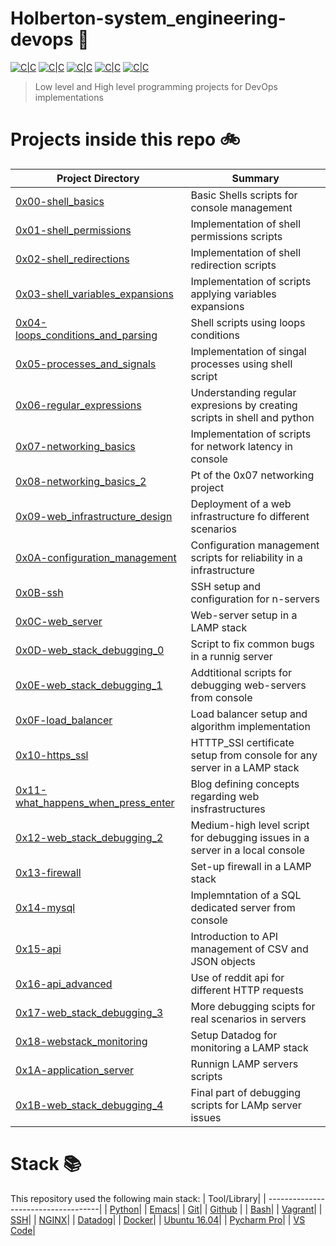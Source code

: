 
# Holberton-system_engineering-devops :wrench:

[![C|C](https://img.shields.io/badge/Shell-60.9%25-bgreen.svg)](https://sourcerer.io/edward0rtiz) [![C|C](https://img.shields.io/badge/Python-23.4%25-blue.svg)](https://sourcerer.io/edward0rtiz)    [![C|C](https://img.shields.io/badge/Puppet-10.5%25-lightgrey.svg)](https://sourcerer.io/edward0rtiz) [![C|C](https://img.shields.io/badge/C-2.6%25-orange.svg)](https://sourcerer.io/edward0rtiz) [![C|C](https://img.shields.io/badge/Ruby-2.6%25-red.svg)](https://sourcerer.io/edward0rtiz)

> Low level and High level programming projects for DevOps implementations

# Projects inside this repo :bike:

| Project Directory| Summary |
| ------------------------------------|----| 
| [0x00-shell_basics](https://github.com/edward0rtiz/holberton-system_engineering-devops/tree/master/0x00-shell_basics)| Basic Shells scripts for console management| 
| [0x01-shell_permissions](https://github.com/edward0rtiz/holberton-system_engineering-devops/tree/master/0x01-shell_permissions)| Implementation of shell permissions scripts|
| [0x02-shell_redirections](https://github.com/edward0rtiz/holberton-system_engineering-devops/tree/master/0x02-shell_redirections)| Implementation of shell redirection scripts|
| [0x03-shell_variables_expansions](https://github.com/edward0rtiz/holberton-system_engineering-devops/tree/master/0x03-shell_variables_expansions)| Implementation of scripts applying variables expansions|
| [0x04-loops_conditions_and_parsing](https://github.com/edward0rtiz/holberton-system_engineering-devops/tree/master/0x04-loops_conditions_and_parsing)| Shell scripts using loops conditions|
| [0x05-processes_and_signals](https://github.com/edward0rtiz/holberton-system_engineering-devops/tree/master/0x05-processes_and_signals)| Implementation of singal processes using shell script|
| [0x06-regular_expressions](https://github.com/edward0rtiz/holberton-system_engineering-devops/tree/master/0x06-regular_expressions)| Understanding regular expresions by creating scripts in shell and python|
| [0x07-networking_basics](https://github.com/edward0rtiz/holberton-system_engineering-devops/tree/master/0x07-networking_basics)| Implementation of scripts for network latency in console|
| [0x08-networking_basics_2](https://github.com/edward0rtiz/holberton-system_engineering-devops/tree/master/0x08-networking_basics_2)| Pt of the 0x07 networking project|
| [0x09-web_infrastructure_design](https://github.com/edward0rtiz/holberton-system_engineering-devops/tree/master/0x09-web_infrastructure_design)| Deployment of a web infrastructure fo different scenarios|
| [0x0A-configuration_management](https://github.com/edward0rtiz/holberton-system_engineering-devops/tree/master/0x0A-configuration_management)| Configuration management scripts for reliability in a infrastructure|
| [0x0B-ssh](https://github.com/edward0rtiz/holberton-system_engineering-devops/tree/master/0x0B-ssh)| SSH setup and configuration for n-servers|
| [0x0C-web_server](https://github.com/edward0rtiz/holberton-system_engineering-devops/tree/master/0x0C-web_server)| Web-server setup in a LAMP stack|
| [0x0D-web_stack_debugging_0](https://github.com/edward0rtiz/holberton-system_engineering-devops/tree/master/0x0D-web_stack_debugging_0)| Script to fix common bugs in a runnig server|
| [0x0E-web_stack_debugging_1](https://github.com/edward0rtiz/holberton-system_engineering-devops/tree/master/0x0E-web_stack_debugging_1)| Addtitional scripts for debugging web-servers from console|
| [0x0F-load_balancer](https://github.com/edward0rtiz/holberton-system_engineering-devops/tree/master/0x0F-load_balancer)| Load balancer setup and algorithm implementation|
| [0x10-https_ssl](https://github.com/edward0rtiz/holberton-system_engineering-devops/tree/master/0x10-https_ssl)| HTTTP_SSl certificate setup from console for any server in a LAMP stack|
| [0x11-what_happens_when_press_enter](https://github.com/edward0rtiz/holberton-system_engineering-devops/tree/master/0x11-what_happens_when_your_type_holbertonschool_comin_your_browser_and_press_enter)| Blog defining concepts regarding web insfrastructures |
| [0x12-web_stack_debugging_2](https://github.com/edward0rtiz/holberton-system_engineering-devops/tree/master/0x12-web_stack_debugging_2)| Medium-high level script for debugging issues in a server in a local console|
| [0x13-firewall](https://github.com/edward0rtiz/holberton-system_engineering-devops/tree/master/0x13-firewall)| Set-up firewall in a LAMP stack|
| [0x14-mysql](https://github.com/edward0rtiz/holberton-system_engineering-devops/tree/master/0x14-mysql)| Implemntation of a SQL dedicated server from console|
| [0x15-api](https://github.com/edward0rtiz/holberton-system_engineering-devops/tree/master/0x15-api)| Introduction to API management of CSV and JSON objects|
| [0x16-api_advanced](https://github.com/edward0rtiz/holberton-system_engineering-devops/tree/master/0x16-api_advanced)| Use of reddit api for different HTTP requests|
| [0x17-web_stack_debugging_3](https://github.com/edward0rtiz/holberton-system_engineering-devops/tree/master/0x17-web_stack_debugging_3)| More debugging scipts for real scenarios in servers|
| [0x18-webstack_monitoring](https://github.com/edward0rtiz/holberton-system_engineering-devops/tree/master/0x18-webstack_monitoring)| Setup Datadog for monitoring a LAMP stack|
| [0x1A-application_server](https://github.com/edward0rtiz/holberton-system_engineering-devops/tree/master/0x1A-application_server)| Runnign LAMP servers scripts|
| [0x1B-web_stack_debugging_4](https://github.com/edward0rtiz/holberton-system_engineering-devops/tree/master/0x1B-web_stack_debugging_4)| Final part of debugging scripts for LAMp server issues|



# Stack :books:

This repository used the following main stack:
| Tool/Library| 
| ------------------------------------| 
| [Python](https://www.python.org/)|
| [Emacs](https://www.gnu.org/software/emacs/)| 
| [Git](https://git-scm.com/)| 
| [Github](https://github.com/) | 
| [Bash](https://www.gnu.org/software/bash/)| 
| [Vagrant](https://www.vagrantup.com/)|
| [SSH](https://www.ssh.com/ssh/ssh-key-basics)|
| [NGINX](https://www.nginx.com/)|
| [Datadog](https://www.datadoghq.com/)|
| [Docker](https://www.docker.com/)|
| [Ubuntu 16.04](https://releases.ubuntu.com/16.04/)|
| [Pycharm Pro](https://www.jetbrains.com/pycharm/)|
| [VS Code](https://code.visualstudio.com/)|
